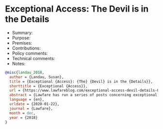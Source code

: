 # Exceptional Access: The Devil is in the Details

- Summary:
- Purpose:
- Premises:
- Contributions:
- Policy comments:
- Technical comments:
- Notes:

```bib
@misc{landau_2018,
  author = {Landau, Susan},
  title = {Exceptional {Access}: {The} {Devil} is in the {Details}},
  shorttitle = {Exceptional {Access}},
  url = {https://www.lawfareblog.com/exceptional-access-devil-details-0},
  abstract = {Lawfare has run a series of posts concerning exceptional access.},
  language = {en},
  urldate = {2020-01-22},
  journal = {Lawfare},
  month = dec,
  year = {2018}
}
```
